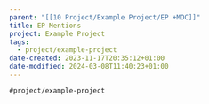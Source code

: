 ```yaml
---
parent: "[[10 Project/Example Project/EP +MOC]]"
title: EP Mentions
project: Example Project
tags:
  - project/example-project
date-created: 2023-11-17T20:35:12+01:00
date-modified: 2024-03-08T11:40:23+01:00
---
```


```query
#project/example-project
```
